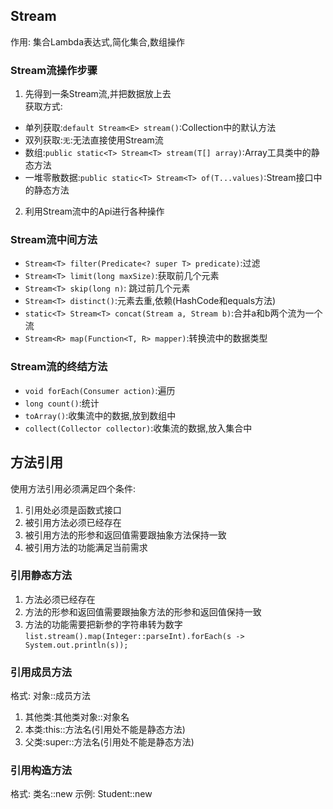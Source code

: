 ## Stream
作用: 集合Lambda表达式,简化集合,数组操作
### Stream流操作步骤
1. 先得到一条Stream流,并把数据放上去<br>
获取方式:
- 单列获取:```default Stream<E> stream()```:Collection中的默认方法
- 双列获取:```无```:无法直接使用Stream流
- 数组:```public static<T> Stream<T> stream(T[] array)```:Array工具类中的静态方法
- 一堆零散数据:```public static<T> Stream<T> of(T...values)```:Stream接口中的静态方法
2. 利用Stream流中的Api进行各种操作

### Stream流中间方法
- ```Stream<T> filter(Predicate<? super T> predicate)```:过滤
- ```Stream<T> limit(long maxSize)```:获取前几个元素
- ```Stream<T> skip(long n)```: 跳过前几个元素
- ```Stream<T> distinct()```:元素去重,依赖(HashCode和equals方法)
- ```static<T> Stream<T> concat(Stream a, Stream b)```:合并a和b两个流为一个流
- ```Stream<R> map(Function<T, R> mapper)```:转换流中的数据类型

### Stream流的终结方法
- ```void forEach(Consumer action)```:遍历
- ```long count()```:统计
- ```toArray()```:收集流中的数据,放到数组中
- ```collect(Collector collector)```:收集流的数据,放入集合中

## 方法引用
使用方法引用必须满足四个条件:
1. 引用处必须是函数式接口
2. 被引用方法必须已经存在
3. 被引用方法的形参和返回值需要跟抽象方法保持一致
4. 被引用方法的功能满足当前需求
### 引用静态方法
1. 方法必须已经存在 
2. 方法的形参和返回值需要跟抽象方法的形参和返回值保持一致 
3. 方法的功能需要把新参的字符串转为数字
```list.stream().map(Integer::parseInt).forEach(s -> System.out.println(s));```
### 引用成员方法
格式: 对象::成员方法
1. 其他类:其他类对象::对象名
2. 本类:this::方法名(引用处不能是静态方法)
3. 父类:super::方法名(引用处不能是静态方法)
### 引用构造方法
格式: 类名::new
示例: Student::new